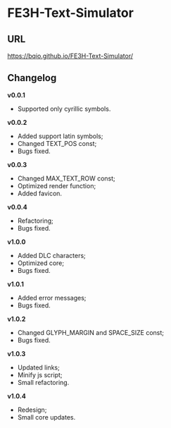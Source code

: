 # FE3H-Text-Simulator

## URL

https://bqio.github.io/FE3H-Text-Simulator/

## Changelog

**v0.0.1**

- Supported only cyrillic symbols.

**v0.0.2**

- Added support latin symbols;
- Changed TEXT_POS const;
- Bugs fixed.

**v0.0.3**

- Changed MAX_TEXT_ROW const;
- Optimized render function;
- Added favicon.

**v0.0.4**

- Refactoring;
- Bugs fixed.

**v1.0.0**

- Added DLC characters;
- Optimized core;
- Bugs fixed.

**v1.0.1**

- Added error messages;
- Bugs fixed.

**v1.0.2**

- Changed GLYPH_MARGIN and SPACE_SIZE const;
- Bugs fixed.

**v1.0.3**

- Updated links;
- Minify js script;
- Small refactoring.

**v1.0.4**

- Redesign;
- Small core updates.
